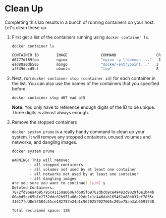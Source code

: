 # Clean Up

Completing this lab results in a bunch of running containers on your host. Let's clean these up.

1. First get a list of the containers running using `docker container ls`.

   ```bash
   docker container ls
   ```

   ```bash
   CONTAINER ID        IMAGE               COMMAND                  CREATED             STATUS              PORTS                     NAMES
   d6777df89fea        nginx               "nginx -g \'daemon ..."   3 minutes ago       Up 3 minutes        0.0.0.0:8080->80/tcp      nginx
   ead80a0db505        mongo               "docker-entrypoint..."   3 minutes ago       Up 3 minutes        0.0.0.0:8081->27017/tcp   mongo
   af549dccd5cf        ubuntu              "top"                    8 minutes ago       Up 8 minutes                            priceless_kepler  
   ```

2. Next, run `docker container stop [container id]` for each container in the list. You can also use the names of the containers that you specified before.

   ```bash
   docker container stop d67 ead af5
   ```

   **Note**: You only have to reference enough digits of the ID to be unique. Three digits is almost always enough.

3. Remove the stopped containers

   `docker system prune` is a really handy command to clean up your system. It will remove any stopped containers, unused volumes and networks, and dangling images.

   ```bash
   docker system prune
   ```


   ```bash
   WARNING! This will remove:
           - all stopped containers
           - all volumes not used by at least one container
           - all networks not used by at least one container
           - all dangling images
   Are you sure you want to continue? [y/N] y
   Deleted Containers:
   7872fd96ea4695795c41150a06067d605f69702dbcb9ce49492c9029f0e1b44b
   60abd5ee65b1e2732ddc02b971a86e22de1c1c446dab165462a08b037ef7835c
   31617fdd8e5f584c51ce182757e24a1c9620257027665c20be75aa3ab6591740
   
   Total reclaimed space: 12B
   ```